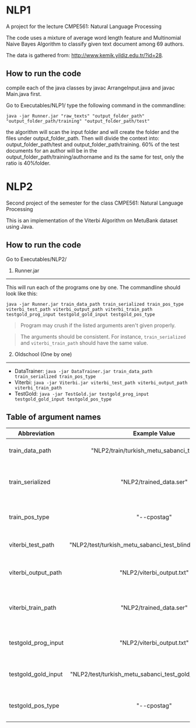 # NLP1
A project for the lecture CMPE561: Natural Language Processing

The code uses a mixture of average word length feature and Multinomial Naive Bayes Algorithm to classify given text document among 69 authors.

The data is gathered from: http://www.kemik.yildiz.edu.tr/?id=28.

## How to run the code ##
compile each of the java classes by javac ArrangeInput.java and javac Main.java first.

Go to Executables/NLP1/
type the following command in the commandline: 

    java -jar Runner.jar "raw_texts" "output_folder_path" "output_folder_path/training" "output_folder_path/test"
the algorithm will scan the input folder and will create the folder and the files under output_folder_path. Then will divide the context into: output_folder_path/test and output_folder_path/training. 60% of the test documents for an author will be in the output_folder_path/training/authorname and its the same for test, only the ratio is 40%folder.

# NLP2
Second project of the semester for the class CMPE561: Natural Language Processing

This is an implementation of the Viterbi Algorithm on MetuBank dataset using Java.

## How to run the code ##

Go to Executables/NLP2/

1. Runner.jar
--------------
This will run each of the programs one by one. The commandline should look like this:

    java -jar Runner.jar train_data_path train_serialized train_pos_type viterbi_test_path viterbi_output_path viterbi_train_path testgold_prog_input testgold_gold_input testgold_pos_type
    
> Program may crush if the listed arguments aren't given properly.

> The arguments should be consistent. For instance, `train_serialized` and `viterbi_train_path` should have the same value.

2. Oldschool (One by one)
--------------
* DataTrainer: `java -jar DataTrainer.jar train_data_path train_serialized train_pos_type`
* Viterbi: `java -jar Viterbi.jar viterbi_test_path viterbi_output_path viterbi_train_path`
* TestGold: `java -jar TestGold.jar testgold_prog_input testgold_gold_input testgold_pos_type`
 

## Table of argument names ##
| Abbreviation  | Example Value| Explanation  |
| ------------- |:-------------:| :-----: |
|   train_data_path   | "NLP2/train/turkish_metu_sabanci_train.conll" | Path to the training data file |
|   train_serialized  | "NLP2/trained_data.ser" | Path to the serialized version of the training data. |
|   train_pos_type    | "--cpostag" | Type of the PosTag. --postag by default |
|   viterbi_test_path | "NLP2/test/turkish_metu_sabanci_test_blind_sample.conll.txt" | Path to the test data file |
|   viterbi_output_path | "NLP2/viterbi_output.txt" | Path to the output of the Viterbi Algorithm. |
|   viterbi_train_path | "NLP2/trained_data.ser" | Path to the serialized data, output of DataTrainer. |
|   testgold_prog_input | "NLP2/viterbi_output.txt" | Path to the output of the Viterbi Algorithm. |
|   testgold_gold_input | "NLP2/test/turkish_metu_sabanci_test_gold_sample.conll.txt" | Path to the gold standart file. |
|   testgold_pos_type    | "--cpostag" | Type of the PosTag. --postag by default |

